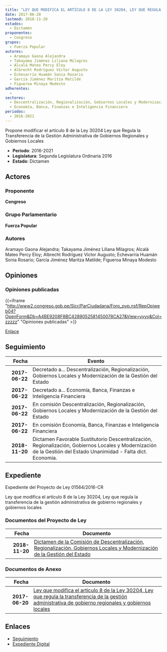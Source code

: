 ```yaml
---
title: "LEY QUE MODIFICA EL ARTÍCULO 8 DE LA LEY 30204, LEY QUE REGULA LA TRANSFERENCIA DE LA GESTIÓN ADMINISTRATIVA DE GOBIERNOS REGIONALES Y GOBIERNOS LOCALES"
date: 2017-06-20
lastmod: 2018-11-20
estados: 
  - Dictamen
proponentes: 
  - Congreso
grupos: 
  - Fuerza Popular
autores: 
  - Aramayo Gaona Alejandra
  - Takayama Jiménez Liliana Milagros
  - Alcalá Mateo Percy Eloy
  - Albrecht Rodríguez Víctor Augusto
  - Echevarría Huamán Sonia Rosario
  - García Jiménez Maritza Matilde
  - Figueroa Minaya Modesto
adherentes: 
  - 
sectores: 
  - Descentralización, Regionalización, Gobiernos Locales y Modernización de la Gestión del Estado
  - Economía, Banca, Finanzas e Inteligencia Financiera
periodos: 
  - 2016-2021
---
```


Propone modificar el artículo 8 de la Ley 30204 Ley que Regula la Transferencia de la Gestión Administrativa de Gobiernos Regionales y Gobiernos Locales

- **Periodo**: 2016-2021
- **Legislatura**: Segunda Legislatura Ordinaria 2016
- **Estado**: Dictamen

## Actores

### Proponente

**Congreso**

### Grupo Parlamentario

**Fuerza Popular**

### Autores

Aramayo Gaona Alejandra; Takayama Jiménez Liliana Milagros; Alcalá Mateo Percy Eloy; Albrecht Rodríguez Víctor Augusto; Echevarría Huamán Sonia Rosario; García Jiménez Maritza Matilde; Figueroa Minaya Modesto


## Opiniones

### Opiniones publicadas

{{<iframe "http://www2.congreso.gob.pe/Sicr/ParCiudadana/Foro_pvp.nsf/RepOpiweb04?OpenForm&Db=A4BE9208F8BC4289052581450078CA27&View=yyyy&Col=zzzzz" "Opiniones publicadas" >}}

[Enlace](http://www2.congreso.gob.pe/Sicr/ParCiudadana/Foro_pvp.nsf/RepOpiweb04?OpenForm&Db=A4BE9208F8BC4289052581450078CA27&View=yyyy&Col=zzzzz)

## Seguimiento

| Fecha | Evento |
|------:|--------|
| **2017-06-22** | Decretado a... Descentralización, Regionalización, Gobiernos Locales y Modernización de la Gestión del Estado|
| **2017-06-22** | Decretado a... Economía, Banca, Finanzas e Inteligencia Financiera|
| **2017-06-22** | En comisión Descentralización, Regionalización, Gobiernos Locales y Modernización de la Gestión del Estado|
| **2017-06-22** | En comisión Economía, Banca, Finanzas e Inteligencia Financiera|
| **2018-11-20** | Dictamen Favorable Sustitutorio Descentralización, Regionalización, Gobiernos Locales y Modernización de la Gestión del Estado Unanimidad - Falta dict. Economia.|


## Expediente

Expediente del Proyecto de Ley 01564/2016-CR

Ley que modifica el artículo 8 de la Ley 30204, Ley que regula la transferencia de la gestión administrativa de gobierno regionales y gobiernos locales


### Documentos del Proyecto de Ley

| Fecha | Documento |
|------:|--------|
| **2018-11-20** | [Dictamen de la Comisión de Descentralización, Regionalización, Gobiernos Locales y Modernización de la Gestión del Estado](http://www.leyes.congreso.gob.pe/Documentos/2016_2021/Dictamenes/Proyectos_de_Ley/01564DC08MAY20181120.pdf) |

### Documentos de Anexo

| Fecha | Documento |
|------:|--------|
| **2017-06-20** | [Ley que modifica el artículo 8 de la Ley 30204, Ley que regula la transferencia de la gestión administrativa de gobierno regionales y gobiernos locales](http://www.leyes.congreso.gob.pe/Documentos/2016_2021/Proyectos_de_Ley_y_de_Resoluciones_Legislativas/PL0156320170620.pdf) |

## Enlaces 

- [Seguimiento](http://www2.congreso.gob.pehttp://www2.congreso.gob.pe/Sicr/TraDocEstProc/CLProLey2016.nsf/f7fff46988ca05b1052578e100829cc7/87fb390b3a5af56e05258145007bdaa3?OpenDocument)
- [Expediente Digital](http://www2.congreso.gob.pehttp://www2.congreso.gob.pe/Sicr/TraDocEstProc/CLProLey2016.nsf/f7fff46988ca05b1052578e100829cc7/87fb390b3a5af56e05258145007bdaa3?OpenDocument&Click=05257FB7005EB655.eb71d0cf91d8294e05256cdf006b5706/$Body/0.1C6C)
